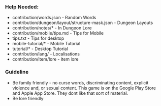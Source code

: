 ### Help Needed:
 * contribution/words.json - Random Words
 * contribution/dungeon/layout/structure-mask.json - Dungeon Layouts
 * contribution/notes/* - In Dungeon Lore
 * contribution/mobile/tips.md - Tips for Mobile
 * tips.txt - Tips for desktop 
 * mobile-tutorial/* - Mobile Tutorial
 * tutorial/* - Desktop Tutorial
 * contribution/lang/ - Localisations
 * contribution/item/lore - item lore

### Guideline
 * Be family friendly - no curse words, discriminating content, explicit violence and, or sexual content. This game is on the Google Play Store and Apple App Store. They dont like that sort of material.
 * Be lore friendly  
